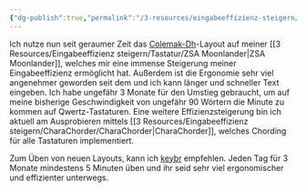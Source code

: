 ```yaml
---
{"dg-publish":true,"permalink":"/3-resources/eingabeeffizienz-steigern/tastatur/colemak/","created":"2024-04-20T20:48:57.108+02:00","updated":"2024-04-20T23:34:18.694+02:00"}
---
```



Ich nutze nun seit geraumer Zeit das [Colemak-Dh](https://colemakmods.github.io/mod-dh/keyboards.html)-Layout auf meiner [[3 Resources/Eingabeeffizienz steigern/Tastatur/ZSA Moonlander\|ZSA Moonlander]], welches mir eine immense Steigerung meiner Eingabeeffizienz ermöglicht hat. Außerdem ist die Ergonomie sehr viel angenehmer geworden seit dem und ich kann länger und schneller Text eingeben. Ich habe ungefähr 3 Monate für den Umstieg gebraucht, um auf meine bisherige Geschwindigkeit von ungefähr 90 Wörtern die Minute zu kommen auf Qwertz-Tastaturen. Eine weitere Effizienzsteigerung bin ich aktuell am Ausprobieren mittels [[3 Resources/Eingabeeffizienz steigern/CharaChorder/CharaChorder\|CharaChorder]], welches Chording für alle Tastaturen implementiert.

Zum Üben von neuen Layouts, kann ich [keybr](https://www.keybr.com) empfehlen. Jeden Tag für 3 Monate mindestens 5 Minuten üben und ihr seid sehr viel ergonomischer und effizienter unterwegs.
